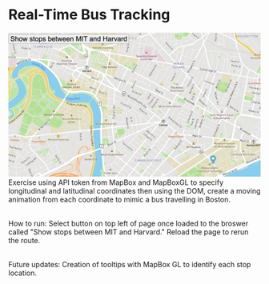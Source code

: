# Real-Time Bus Tracking
<img src="Real Time Bus Tracking.png" />
Exercise using API token from MapBox and MapBoxGL to specify longitudinal and latitudinal coordinates then using the DOM, create a moving animation from each coordinate to mimic a bus travelling in Boston.

\
How to run: Select button on top left of page once loaded to the broswer called "Show stops between MIT and Harvard." Reload the page to rerun the route.

\
Future updates: Creation of tooltips with MapBox GL to identify each stop location.
